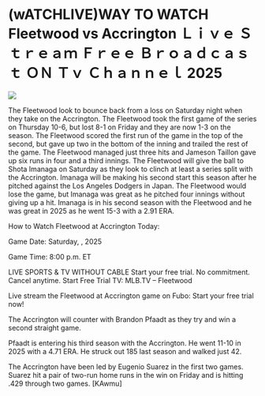 # (wATCHLIVE)WAY TO WATCH Fleetwood vs Accrington Ｌｉｖｅ Ｓｔｒｅａｍ Ｆｒｅｅ Ｂｒｏａｄｃａｓｔ ＯＮ Ｔｖ Ｃｈａｎｎｅｌ  2025  
  
  
[![](https://i.imgur.com/qSNzIqt.png)](https://movie.rssnews.media/facpUvg.php)  
  
The Fleetwood look to bounce back from a loss on Saturday night when they take on the Accrington. The Fleetwood took the first game of the series on Thursday 10-6, but lost 8-1 on Friday and they are now 1-3 on the season. The Fleetwood scored the first run of the game in the top of the second, but gave up two in the bottom of the inning and trailed the rest of the game. The Fleetwood managed just three hits and Jameson Taillon gave up six runs in four and a third innings. The Fleetwood will give the ball to Shota Imanaga on Saturday as they look to clinch at least a series split with the Accrington. Imanaga will be making his second start this season after he pitched against the Los Angeles Dodgers in Japan. The Fleetwood would lose the game, but Imanaga was great as he pitched four innings without giving up a hit. Imanaga is in his second season with the Fleetwood and he was great in 2025 as he went 15-3 with a 2.91 ERA.

How to Watch Fleetwood at Accrington Today:

Game Date: Saturday, , 2025

Game Time: 8:00 p.m. ET

LIVE SPORTS & TV WITHOUT CABLE
Start your free trial. No commitment. Cancel anytime.
Start Free Trial
TV: MLB.TV – Fleetwood

Live stream the Fleetwood at Accrington game on Fubo: Start your free trial now!

The Accrington will counter with Brandon Pfaadt as they try and win a second straight game.

Pfaadt is entering his third season with the Accrington. He went 11-10 in 2025 with a 4.71 ERA. He struck out 185 last season and walked just 42.

The Accrington have been led by Eugenio Suarez in the first two games. Suarez hit a pair of two-run home runs in the win on Friday and is hitting .429 through two games. [KAwmu]